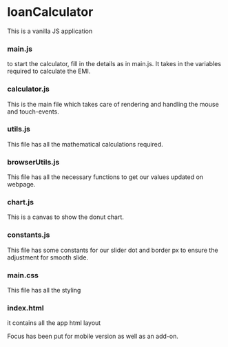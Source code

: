 # loanCalculator
This is a vanilla JS application 

### main.js
to start the calculator, fill in the details as in main.js.
It takes in the variables required to calculate the EMI.  

### calculator.js
This is the main file which takes care of rendering and handling the mouse and touch-events.

### utils.js
This file has all the mathematical calculations required. 

### browserUtils.js 
This file has all the necessary functions to get our values updated on webpage.

### chart.js
This is a canvas to show the donut chart.

### constants.js 
This file has some constants for our slider dot and border px to ensure the
adjustment for smooth slide.

### main.css 
This file has all the styling

### index.html 
it contains all the app html layout  


Focus has been put for mobile version as well as an add-on. 